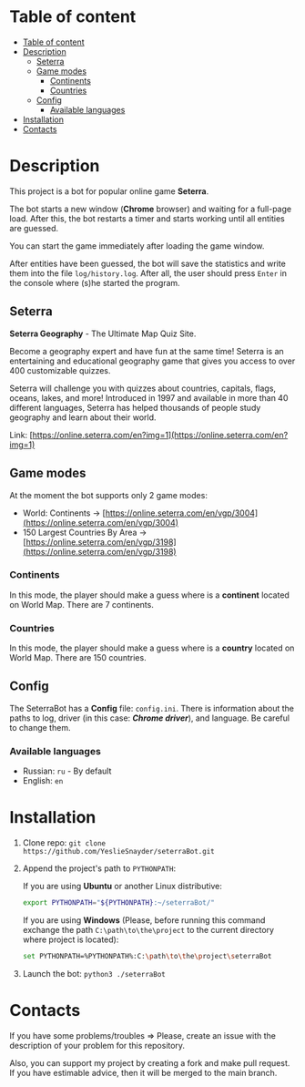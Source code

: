 # Table of content

- [Table of content](#table-of-content)
- [Description](#description)
   - [Seterra](#seterra)
   - [Game modes](#game-modes)
      - [Continents](#continents)
      - [Countries](#countries)
   - [Config](#config)
      - [Available languages](#available-languages)
- [Installation](#installation)
- [Contacts](#contacts)

# Description

This project is a bot for popular online game **Seterra**.

The bot starts a new window (**Chrome** browser) and waiting for a full-page load. After this, the bot restarts a timer and starts working until all entities are guessed.

You can start the game immediately after loading the game window.

After entities have been guessed, the bot will save the statistics and write them into the file `log/history.log`. After all, the user should press `Enter` in the console where (s)he started the program.

## Seterra

**Seterra Geography** - The Ultimate Map Quiz Site.

Become a geography expert and have fun at the same time! Seterra is an entertaining and educational geography game that gives you access to over 400 customizable quizzes.

Seterra will challenge you with quizzes about countries, capitals, flags, oceans, lakes, and more! Introduced in 1997 and available in more than 40 different languages, Seterra has helped thousands of people study geography and learn about their world.

Link: [https://online.seterra.com/en?img=1](https://online.seterra.com/en?img=1)

## Game modes

At the moment the bot supports only 2 game modes:

- World: Continents → [https://online.seterra.com/en/vgp/3004](https://online.seterra.com/en/vgp/3004)
- 150 Largest Countries By Area → [https://online.seterra.com/en/vgp/3198](https://online.seterra.com/en/vgp/3198)

### Continents

In this mode, the player should make a guess where is a **continent** located on World Map. There are 7 continents.

### Countries

In this mode, the player should make a guess where is a **country** located on World Map. There are 150 countries.

## Config

The SeterraBot has a **Config** file: `config.ini`. There is information about the paths to log, driver (in this case: ***Chrome driver***), and language. Be careful to change them.

### Available languages

- Russian: `ru` - By default
- English: `en`

# Installation

1. Clone repo: `git clone https://github.com/YeslieSnayder/seterraBot.git`
2. Append the project's path to `PYTHONPATH`:

    If you are using **Ubuntu** or another Linux distributive:

    ```bash
    export PYTHONPATH="${PYTHONPATH}:~/seterraBot/"
    ```

    If you are using **Windows** (Please, before running this command exchange the path `C:\path\to\the\project` to the current directory where project is located):

    ```bash
    set PYTHONPATH=%PYTHONPATH%:C:\path\to\the\project\seterraBot
    ```

3. Launch the bot: `python3 ./seterraBot`

# Contacts

If you have some problems/troubles ⇒ Please, create an issue with the description of your problem for this repository.

Also, you can support my project by creating a fork and make pull request. If you have estimable advice, then it will be merged to the main branch.